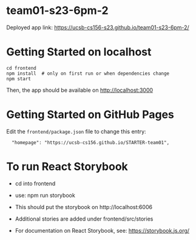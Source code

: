 # team01-s23-6pm-2
Deployed app link: https://ucsb-cs156-s23.github.io/team01-s23-6pm-2/




# Getting Started on localhost

```
cd frontend
npm install  # only on first run or when dependencies change
npm start
```

Then, the app should be available on <http://localhost:3000>

# Getting Started on GitHub Pages

Edit the `frontend/package.json` file to change this entry:

```
  "homepage": "https://ucsb-cs156.github.io/STARTER-team01",
```

# To run React Storybook

* cd into frontend
* use: npm run storybook
* This should put the storybook on http://localhost:6006
* Additional stories are added under frontend/src/stories

* For documentation on React Storybook, see: https://storybook.js.org/
